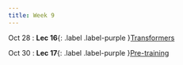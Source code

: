 ```yaml
---
title: Week 9
---
```


Oct 28
: **Lec 16**{: .label .label-purple }[Transformers](/CSCI5980-F24-DeepRob/slides/minn_deeprob_f24_16_transformers.pdf)


Oct 30
: **Lec 17**{: .label .label-purple }[Pre-training](/CSCI5980-F24-DeepRob/slides/minn_deeprob_f24_17_pretraining.pdf)